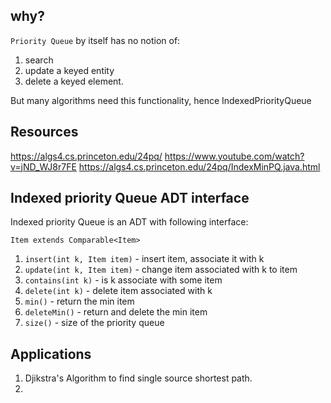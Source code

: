 
## why?

`Priority Queue` by itself has no notion of:
1. search
2. update a keyed entity
3. delete a keyed element.

But many algorithms need this functionality, hence IndexedPriorityQueue

## Resources

https://algs4.cs.princeton.edu/24pq/
https://www.youtube.com/watch?v=jND_WJ8r7FE
https://algs4.cs.princeton.edu/24pq/IndexMinPQ.java.html

## Indexed priority Queue ADT interface
Indexed priority Queue is an ADT with following interface:

`Item extends Comparable<Item>`
1. `insert(int k, Item item)` - insert item, associate it with k
2. `update(int k, Item item)` - change item associated with k to item
3. `contains(int k)` - is k associate with some item
4. `delete(int k)` - delete item associated with k
5. `min()` - return the min item
6. `deleteMin()` - return and delete the min item
7. `size()` - size of the priority queue


## Applications

1. Djikstra's Algorithm to find single source shortest path.
2. 